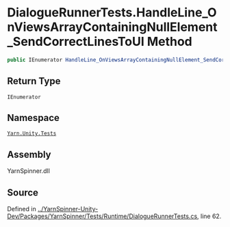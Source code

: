 # DialogueRunnerTests.HandleLine_OnViewsArrayContainingNullElement_SendCorrectLinesToUI Method


```csharp
public IEnumerator HandleLine_OnViewsArrayContainingNullElement_SendCorrectLinesToUI()
```

## Return Type
`IEnumerator`


## Namespace
[`Yarn.Unity.Tests`](/api/csharp/yarn.unity.tests/README.md)

## Assembly
YarnSpinner.dll

## Source
Defined in [../YarnSpinner-Unity-Dev/Packages/YarnSpinner/Tests/Runtime/DialogueRunnerTests.cs](https://github.com/YarnSpinnerTool/YarnSpinner-Unity//blob/develop/Tests/Runtime/DialogueRunnerTests.cs#L62), line 62.
